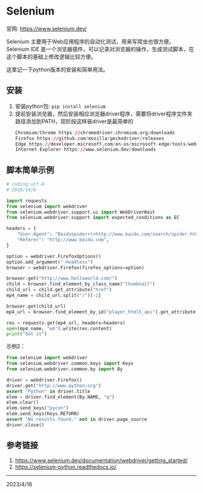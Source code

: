 # Selenium

官网: https://www.selenium.dev/  

Selenium 主要用于Web应用程序的自动化测试，用来写爬虫也很方便。  
Selenium IDE 是一个浏览器插件，可以记录对浏览器的操作，生成测试脚本，在这个脚本的基础上修改逻辑比较方便。  

这里记一下python版本的安装和简单用法。  


## 安装
1. 安装python包: `pip install selenium`  
2. 提前安装浏览器，然后安装相应浏览器driver程序，需要将driver程序文件夹路径添加到PATH，现阶段这样装driver是最简单的
   ```r
   Chromium/Chrome https://chromedriver.chromium.org/downloads
   Firefox https://github.com/mozilla/geckodriver/releases
   Edge https://developer.microsoft.com/en-us/microsoft-edge/tools/webdriver/
   Internet Explorer https://www.selenium.dev/downloads
   ```


## 脚本简单示例
```python
# coding:utf-8
# 2018/10/6

import requests
from selenium import webdriver
from selenium.webdriver.support.ui import WebDriverWait
from selenium.webdriver.support import expected_conditions as EC

headers = {
    "User-Agent": "Baiduspider+(+http://www.baidu.com/search/spider.htm)",
    "Referer": "http://www.baidu.com",
}

option = webdriver.FirefoxOptions()
option.add_argument("-headless")
browser = webdriver.Firefox(firefox_options=option)

browser.get("http://www.helloworld.com/")
child = browser.find_element_by_class_name("thumbnail")
child_url = child.get_attribute("href")
mp4_name = child_url.split("/")[-2]

browser.get(child_url)
mp4_url = browser.find_element_by_id("player_html5_api").get_attribute("src")

res = requests.get(mp4_url, headers=headers)
open(mp4_name, "wb").write(res.content)
print("Got it")
```

示例2：  
```python
from selenium import webdriver
from selenium.webdriver.common.keys import Keys
from selenium.webdriver.common.by import By

driver = webdriver.Firefox()
driver.get("http://www.python.org")
assert "Python" in driver.title
elem = driver.find_element(By.NAME, "q")
elem.clear()
elem.send_keys("pycon")
elem.send_keys(Keys.RETURN)
assert "No results found." not in driver.page_source
driver.close()
```


## 参考链接
1. https://www.selenium.dev/documentation/webdriver/getting_started/
2. https://selenium-python.readthedocs.io/


---
2023/4/16  
